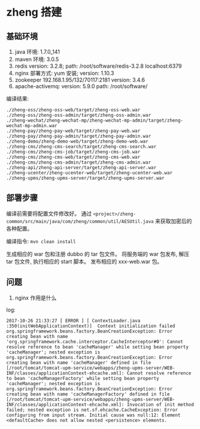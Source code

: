 # zheng 搭建

## 基础环境

1. java 环境: 1.7.0_141
2. maven 环境: 3.0.5
3. redis version: 3.2.8; path: /root/software/redis-3.2.8 localhost:6379
4. nginx 部署方式: yum 安装; version: 1.10.3
5. zookeeper 192.168.1.95/132/70117:2181 version: 3.4.6
6. apache-activemq: version: 5.9.0  path: /root/software/

编译结果:
```
./zheng-oss/zheng-oss-web/target/zheng-oss-web.war
./zheng-oss/zheng-oss-admin/target/zheng-oss-admin.war
./zheng-wechat/zheng-wechat-mp/zheng-wechat-mp-admin/target/zheng-wechat-mp-admin.war
./zheng-pay/zheng-pay-web/target/zheng-pay-web.war
./zheng-pay/zheng-pay-admin/target/zheng-pay-admin.war
./zheng-demo/zheng-demo-web/target/zheng-demo-web.war
./zheng-cms/zheng-cms-search/target/zheng-cms-search.war
./zheng-cms/zheng-cms-job/target/zheng-cms-job.war
./zheng-cms/zheng-cms-web/target/zheng-cms-web.war
./zheng-cms/zheng-cms-admin/target/zheng-cms-admin.war
./zheng-api/zheng-api-server/target/zheng-api-server.war
./zheng-ucenter/zheng-ucenter-web/target/zheng-ucenter-web.war
./zheng-upms/zheng-upms-server/target/zheng-upms-server.war
```

## 部署步骤

编译前需要将配置文件修改好。
通过 `<project>/zheng-common/src/main/java/com/zheng/common/util/AESUtil.java` 来获取加密后的各种配置。

编译指令: `mvn clean install`

生成相应的 war 包和注册 dubbo 的 tar 包文件。
将服务端的 war 包发布, 解压 tar 包文件, 执行相应的 start 脚本。
发布相应的 xxx-web.war 包。


## 问题

1. nginx 作用是什么






log:

```
2017-10-26 21:33:27 [ ERROR ] [ ContextLoader.java :350(initWebApplicationContext)]  Context initialization failed
org.springframework.beans.factory.BeanCreationException: Error creating bean with name 'org.springframework.cache.interceptor.CacheInterceptor#0': Cannot resolve reference to bean 'cacheManager' while setting bean property 'cacheManager'; nested exception is org.springframework.beans.factory.BeanCreationException: Error creating bean with name 'cacheManager' defined in file [/root/tomcat/tomcat-upm-service/webapps/zheng-upms-server/WEB-INF/classes/applicationContext-ehcache.xml]: Cannot resolve reference to bean 'cacheManagerFactory' while setting bean property 'cacheManager'; nested exception is org.springframework.beans.factory.BeanCreationException: Error creating bean with name 'cacheManagerFactory' defined in file [/root/tomcat/tomcat-upm-service/webapps/zheng-upms-server/WEB-INF/classes/applicationContext-ehcache.xml]: Invocation of init method failed; nested exception is net.sf.ehcache.CacheException: Error configuring from input stream. Initial cause was null:12: Element <defaultCache> does not allow nested <persistence> elements.
```
